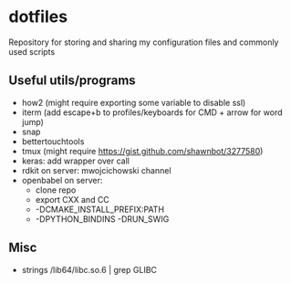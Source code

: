 # dotfiles

Repository for storing and sharing my configuration files and commonly used scripts

## Useful utils/programs 

* how2 (might require exporting some variable to disable ssl)
* iterm (add escape+b to profiles/keyboards for CMD + arrow for word jump)
* snap
* bettertouchtools
* tmux (might require https://gist.github.com/shawnbot/3277580)
* keras: add wrapper over call
* rdkit on server: mwojcichowski channel
* openbabel on server: 
    *  clone repo
    *  export CXX and CC
    * -DCMAKE_INSTALL_PREFIX:PATH
    * -DPYTHON_BINDINS -DRUN_SWIG

## Misc

* strings /lib64/libc.so.6 | grep GLIBC
